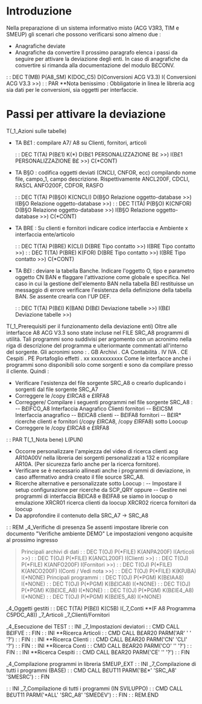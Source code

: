 # Introduzione

Nella preparazione di un sistema informativo misto (ACG V3R3, TIM e SMEUP) gli scenari che possono verificarsi sono almeno due : 
- Anagrafiche deviate
- Anagrafiche da convertire
Il prossimo paragrafo elenca i passi da seguire per attivare la deviazione degli enti.
In caso di anagrafiche da convertire si rimanda alla documentazione del modulo B£CONV.

 :  : DEC T(MB) P(A8_SM) K(DOC_C5) D(Conversioni ACG V3.3)  I( Conversioni ACG V3.3 >>)
 :  : PAR
**Nota benissimo :  Obbligatorie in linea le libreria acg sia dati per le conversioni, sia oggetti per interfaccie.


# Passi per attivare la deviazione
 T(_1_Azioni sulle tabelle)
- TA B£1 :  compilare A7/ A8 su Clienti, fornitori, articoli

  :  : DEC T(TA) P(B£1) K(*) D(B£1 PERSONALIZZAZIONE B£ >>) I(B£1 PERSONALIZZAZIONE B£ >>)
 C(*CONT)
- TA B§O :  codifica oggetti deviati (CNCLI, CNFOR, ecc) compilando nome file, campo_1, campo descrizione. Rispettivamente
ANCL200F, CDCLI, RASCL
ANFO200F, CDFOR, RASFO

  :  : DEC T(TA) P(B§O) K(CNCLI) D(B§O Relazione oggetto-database >>)  I(B§O Relazione oggetto-database >>)
  :  : DEC T(TA) P(B§O) K(CNFOR) D(B§O Relazione oggetto-database >>) I(B§O Relazione oggetto-database >>)
 C(*CONT)
- TA BRE :  Su clienti e fornitori indicare codice interfaccia e Ambiente x interfaccia ente/articolo

  :  : DEC T(TA) P(BRE) K(CLI)  D(BRE Tipo contatto >>)  I(BRE Tipo contatto >>)
  :  : DEC T(TA) P(BRE) K(FOR)  D(BRE Tipo contatto >>)  I(BRE Tipo contatto >>)
 C(*CONT)
- TA B£I :  deviare la tabella Banche. Indicare l'oggetto O, tipo e parametro oggetto CN BAN e flaggare l'attivazione come globale e specifica.
Nel caso in cui la gestione dell'elemento BAN nella tabella B£I restituisse un messaggio di errore verificare l'esistenza della definizione della tabella BAN.
Se assente crearla con l'UP DEF.

  :  : DEC T(TA) P(B£I) K(BAN) D(B£I Deviazione tabelle >>)  I(B£I Deviazione tabelle >>)

 T(_1_Prerequisiti per il funzionamento della deviazione enti)
Oltre alle interfacce A8 ACG V3.3 sono state incluse nel FILE SRC_A8 programmi di utilità.
Tali programmi sono suddivisi per argomento con un acronimo nella riga di descrizione del programma e ulteriormante commentati all'interno del sorgente.
Gli acronimi sono : 
. GB                 Archivi
. CA                 Contabilità
. IV                   IVA
. CE                 Cespiti
. PE                 Portafoglio effetti
. xx                   xxxxxxxxxxx
Come le interfacce anche i programmi sono disponibili solo come sorgenti e sono da compilare presso il cliente.
Quindi : 
- Verificare l'esistenza del file sorgente SRC_A8 o crearlo duplicando i sorgenti dal file sorgente SRC_A7
- Correggere le /copy £IRCA8 e £IRFA8
- Correggere/ Compilare i seguenti programmi nel file sorgente SRC_A8 : 
-- B£IFCO_A8  Interfaccia Anagrafico Clienti fornitori
-- B£ICSM  Interfaccia anagrafico
-- B£ICA8 clienti
-- B£IFA8 fornitori
-- B£IR*  ricerche clienti e fornitori (/copy £IRCA8, /copy £IRFA8) sotto Loocup
- Correggere le /copy £IRCA8 e £IRFA8


 :  : PAR T(_1_Nota bene) L(PUN)
- Occorre personalizzare l'ampiezza del video di ricerca clienti acg AR10A00V nella libreria dei sorgenti personalizzati a 132 e ricompilare AR10A. (Per sicurezza farlo anche per la ricerca fornitore).
- Verificare se è necessario allineati anche i programmi di deviazione, in caso affermativo andrà creato il file source SRC_A8.
- Ricerche alternative e personalizzate sotto Loocup : 
-- Impostare il setup configurazione per ricerche da SCP_QRY
oppure
-- Gestire nei programmi di interfaccia B£ICA8 e B£IFA8 se siamo in loocup o emulazione
XRCR01   ricerca clienti da loocup
XRCR02  ricerca fornitori da loocup
- Da approfondire il contenuto della SRC_A7 -> SRC_A8



 :  : REM
_4_Verifiche di presenza
 Se assenti impostare librerie con documento "Verifiche ambiente DEMO"
 Le impostazioni vengono acquisite al prossimo ingresso
> Principali archivi di dati
  :  : DEC T(OJ) P(*FILE) K(ANPA200F) I(Articoli          >>)
  :  : DEC T(OJ) P(*FILE) K(ANCL200F) I(Clienti           >>)
  :  : DEC T(OJ) P(*FILE) K(ANFO200F) I(Fornitori         >>)
  :  : DEC T(OJ) P(*FILE) K(ANCO200F) I(Conti / Vedi nota >>)
  :  : DEC T(OJ) P(*FILE) K(KPJBA) I(*NONE)
> Principali programmi
  :  : DEC T(OJ) P(*PGM) K(B£IAA8)   I(*NONE)
  :  : DEC T(OJ) P(*PGM) K(B£ICA8)   I(*NONE)
  :  : DEC T(OJ) P(*PGM) K(B£ICE_A8) I(*NONE)
  :  : DEC T(OJ) P(*PGM) K(B£IE4_A8) I(*NONE)
  :  : DEC T(OJ) P(*PGM) K(B£IE5_A8) I(*NONE)

_4_Oggetti gestiti
  :  : DEC T(TA) P(B£I) K(C5B) I(_7_Conti **(F A8 Programma C5PDC_A8))
  _7_Articoli
  _7_Clienti/Fornitori

_4_Esecuzione dei TEST
 :  : INI _7_Impostazioni deviatori
 :  : CMD CALL B£IFVE
 :  : FIN
 :  : INI **Ricerca Articoli
 :  : CMD CALL B£AR20 PARM('AR' ' ' '?')
 :  : FIN
 :  : INI **Ricerca Clienti
 :  : CMD CALL B£AR20 PARM('CN' 'CLI' '?')
 :  : FIN
 :  : INI **Ricerca Conti
 :  : CMD CALL B£AR20 PARM('CO' '' '?')
 :  : FIN
 :  : INI **Ricerca Cespiti
 :  : CMD CALL B£AR20 PARM('CE' '' '?')
 :  : FIN

_4_Compilazione programmi in libreria SMEUP_EXT
 :  : INI _7_Compilazione di tutti i programmi (BASE)
 :  : CMD CALL B£UT11 PARM('B£*' 'SRC_A8' 'SMESRC')
 :  : FIN

 :  : INI _7_Compilazione di tutti i programmi (IN SVILUPPO)
 :  : CMD CALL B£UT11 PARM('*ALL' 'SRC_A8' 'SMEDEV')
 :  : FIN
 :  : REM.END
